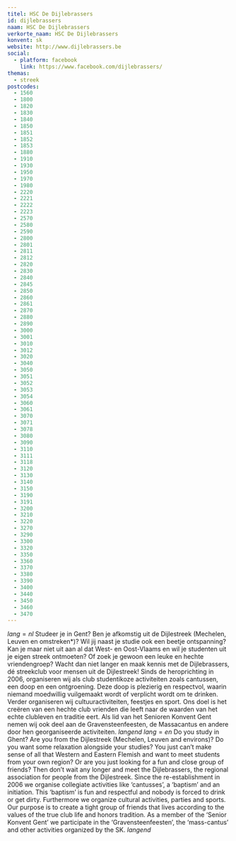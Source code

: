 ```yaml
---
titel: HSC De Dijlebrassers
id: dijlebrassers
naam: HSC De Dijlebrassers
verkorte_naam: HSC De Dijlebrassers
konvent: sk
website: http://www.dijlebrassers.be
social:
  - platform: facebook
    link: https://www.facebook.com/dijlebrassers/
themas:
  - streek
postcodes:
  - 1560
  - 1800
  - 1820
  - 1830
  - 1840
  - 1850
  - 1851
  - 1852
  - 1853
  - 1880
  - 1910
  - 1930
  - 1950
  - 1970
  - 1980
  - 2220
  - 2221
  - 2222
  - 2223
  - 2570
  - 2580
  - 2590
  - 2800
  - 2801
  - 2811
  - 2812
  - 2820
  - 2830
  - 2840
  - 2845
  - 2850
  - 2860
  - 2861
  - 2870
  - 2880
  - 2890
  - 3000
  - 3001
  - 3010
  - 3012
  - 3020
  - 3040
  - 3050
  - 3051
  - 3052
  - 3053
  - 3054
  - 3060
  - 3061
  - 3070
  - 3071
  - 3078
  - 3080
  - 3090
  - 3110
  - 3111
  - 3118
  - 3120
  - 3130
  - 3140
  - 3150
  - 3190
  - 3191
  - 3200
  - 3210
  - 3220
  - 3270
  - 3290
  - 3300
  - 3320
  - 3350
  - 3360
  - 3370
  - 3380
  - 3390
  - 3400
  - 3440
  - 3450
  - 3460
  - 3470
---
```


$lang=nl$ 
Studeer je in Gent? Ben je afkomstig uit de Dijlestreek (Mechelen, Leuven en omstreken\*)? Wil jij naast je studie ook een beetje ontspanning? Kan je maar niet uit aan al dat West- en Oost-Vlaams en wil je studenten uit je eigen streek ontmoeten? Of zoek je gewoon een leuke en hechte vriendengroep? Wacht dan niet langer en maak kennis met de Dijlebrassers, dé streekclub voor mensen uit de Dijlestreek!
Sinds de heroprichting in 2006, organiseren wij als club studentikoze activiteiten zoals cantussen, een doop en een ontgroening. Deze doop is plezierig en respectvol, waarin niemand moedwillig vuilgemaakt wordt of verplicht wordt om te drinken. Verder organiseren wij cultuuractiviteiten, feestjes en sport. Ons doel is het creëren van een hechte club vrienden die leeft naar de waarden van het echte clubleven en traditie eert. Als lid van het Senioren Konvent Gent nemen wij ook deel aan de Gravensteenfeesten, de Massacantus en andere door hen georganiseerde activiteiten. 
$langend$ 
$lang=en$ 
Do you study in Ghent? Are you from the Dijlestreek (Mechelen, Leuven and environs)? Do you want some relaxation alongside your studies? You just can’t make sense of all that Western and Eastern Flemish and want to meet students from your own region? Or are you just looking for a fun and close group of friends? Then don’t wait any longer and meet the Dijlebrassers, the regional association for people from the Dijlestreek. Since the re-establishment in 2006 we organise collegiate activities like ‘cantusses’, a ‘baptism’ and an initiation. This ‘baptism’ is fun and respectful and nobody is forced to drink or get dirty. Furthermore we organize cultural activities, parties and sports. Our purpose is to create a tight group of friends that lives according to the values of the true club life and honors tradition. As a member of the ‘Senior Konvent Gent’ we participate in the ‘Gravensteenfeesten’, the ‘mass-cantus’ and other activities organized by the SK. 
$langend$
